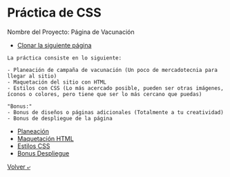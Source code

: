 # Práctica de CSS

Nombre del Proyecto: Página de Vacunación

- [Clonar la siguiente página](./imgs/landingVacunaci%C3%B3n.png)
```
La práctica consiste en lo siguiente:

- Planeación de campaña de vacunación (Un poco de mercadotecnia para llegar al sitio)
- Maquetación del sitio con HTML
- Estilos con CSS (Lo más acercado posible, pueden ser otras imágenes, íconos o colores, pero tiene que ser lo más cercano que puedas)

"Bonus:"
- Bonus de diseños o páginas adicionales (Totalmente a tu creatividad)
- Bonus de despliegue de la página 
```
- [Planeación](./planeacion.md)
- [Maquetación HTML](./deploy/vaccination.html)
- [Estilos CSS](./deploy/css/style.css)
- [Bonus Despliegue](https://johayuuki.github.io/vaccination.html)

[Volver &ldca;](/Front/README.md "Regresar a página anterior")